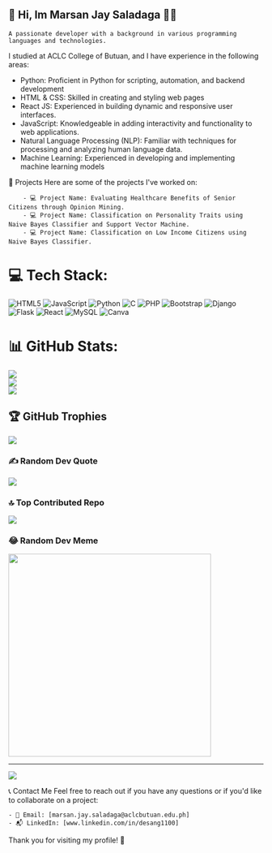 ## 👋 Hi, Im Marsan Jay Saladaga 🍉🌼

    A passionate developer with a background in various programming languages and technologies. 
I studied at ACLC College of Butuan, and I have experience in the following areas:


  - Python: Proficient in Python for scripting, automation, and backend development
  - HTML & CSS: Skilled in creating and styling web pages
  - React JS: Experienced in building dynamic and responsive user interfaces.
  - JavaScript: Knowledgeable in adding interactivity and functionality to web applications.
  - Natural Language Processing (NLP): Familiar with techniques for processing and analyzing human language data.
  - Machine Learning: Experienced in developing and implementing machine learning models

💟  Projects
    Here are some of the projects I've worked on:

        - 💻 Project Name: Evaluating Healthcare Benefits of Senior Citizens through Opinion Mining.
        - 💻 Project Name: Classification on Personality Traits using Naive Bayes Classifier and Support Vector Machine.
        - 💻 Project Name: Classification on Low Income Citizens using Naive Bayes Classifier.

# 💻 Tech Stack:
![HTML5](https://img.shields.io/badge/html5-%23E34F26.svg?style=for-the-badge&logo=html5&logoColor=white) ![JavaScript](https://img.shields.io/badge/javascript-%23323330.svg?style=for-the-badge&logo=javascript&logoColor=%23F7DF1E) ![Python](https://img.shields.io/badge/python-3670A0?style=for-the-badge&logo=python&logoColor=ffdd54) ![C](https://img.shields.io/badge/c-%2300599C.svg?style=for-the-badge&logo=c&logoColor=white) ![PHP](https://img.shields.io/badge/php-%23777BB4.svg?style=for-the-badge&logo=php&logoColor=white) ![Bootstrap](https://img.shields.io/badge/bootstrap-%238511FA.svg?style=for-the-badge&logo=bootstrap&logoColor=white) ![Django](https://img.shields.io/badge/django-%23092E20.svg?style=for-the-badge&logo=django&logoColor=white) ![Flask](https://img.shields.io/badge/flask-%23000.svg?style=for-the-badge&logo=flask&logoColor=white) ![React](https://img.shields.io/badge/react-%2320232a.svg?style=for-the-badge&logo=react&logoColor=%2361DAFB) ![MySQL](https://img.shields.io/badge/mysql-4479A1.svg?style=for-the-badge&logo=mysql&logoColor=white) ![Canva](https://img.shields.io/badge/Canva-%2300C4CC.svg?style=for-the-badge&logo=Canva&logoColor=white)
# 📊 GitHub Stats:
![](https://github-readme-stats.vercel.app/api?username=desang1100&theme=dark&hide_border=false&include_all_commits=false&count_private=false)<br/>
![](https://github-readme-streak-stats.herokuapp.com/?user=desang1100&theme=dark&hide_border=false)<br/>
![](https://github-readme-stats.vercel.app/api/top-langs/?username=desang1100&theme=dark&hide_border=false&include_all_commits=false&count_private=false&layout=compact)

## 🏆 GitHub Trophies
![](https://github-profile-trophy.vercel.app/?username=desang1100&theme=radical&no-frame=false&no-bg=true&margin-w=4)

### ✍️ Random Dev Quote
![](https://quotes-github-readme.vercel.app/api?type=horizontal&theme=radical)

### 🔝 Top Contributed Repo
![](https://github-contributor-stats.vercel.app/api?username=desang1100&limit=5&theme=dark&combine_all_yearly_contributions=true)

### 😂 Random Dev Meme
<img src='https://memer-new.vercel.app/' style="height: 400px;"/>

---
[![](https://visitcount.itsvg.in/api?id=desang1100&icon=0&color=0)](https://visitcount.itsvg.in)

<!-- Proudly created with GPRM ( https://gprm.itsvg.in ) -->

📞 Contact Me
Feel free to reach out if you have any questions or if you'd like to collaborate on a project:

    - 📧 Email: [marsan.jay.saladaga@aclcbutuan.edu.ph]
    - 📬 LinkedIn: [www.linkedin.com/in/desang1100]
Thank you for visiting my profile! 🚀


